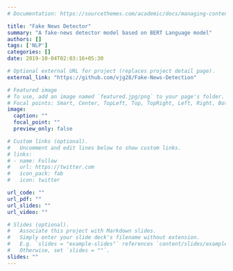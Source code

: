```yaml
---
# Documentation: https://sourcethemes.com/academic/docs/managing-content/

title: "Fake News Detector"
summary: "A fake-news detector model based on BERT Language model"
authors: []
tags: ['NLP']
categories: []
date: 2019-10-04T02:03:16+05:30

# Optional external URL for project (replaces project detail page).
external_link: "https://github.com/vjg28/Fake-News-Detection"

# Featured image
# To use, add an image named `featured.jpg/png` to your page's folder.
# Focal points: Smart, Center, TopLeft, Top, TopRight, Left, Right, BottomLeft, Bottom, BottomRight.
image:
  caption: ""
  focal_point: ""
  preview_only: false

# Custom links (optional).
#   Uncomment and edit lines below to show custom links.
# links:
# - name: Follow
#   url: https://twitter.com
#   icon_pack: fab
#   icon: twitter

url_code: ""
url_pdf: ""
url_slides: ""
url_video: ""

# Slides (optional).
#   Associate this project with Markdown slides.
#   Simply enter your slide deck's filename without extension.
#   E.g. `slides = "example-slides"` references `content/slides/example-slides.md`.
#   Otherwise, set `slides = ""`.
slides: ""
---
```

